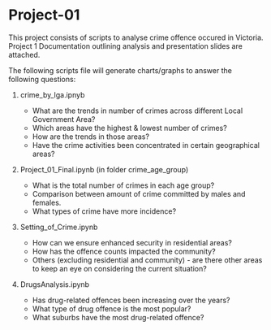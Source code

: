 # Project-01

This project consists of scripts to analyse crime offence occured in Victoria.
Project 1 Documentation outlining analysis and presentation slides are attached. 

The following scripts file will generate charts/graphs to answer the following questions:

  1. crime_by_lga.ipnyb
      - What are the trends in number of crimes across different Local Government Area?
      - Which areas have the highest & lowest number of crimes?
      - How are the trends in those areas?
      - Have the crime activities been concentrated in certain geographical areas?

  2. Project_01_Final.ipynb (in folder crime_age_group)
      - What is the total number of crimes in each age group?
      - Comparison between amount of crime committed by males and females.
      - What types of crime have more incidence?

  3. Setting_of_Crime.ipynb
      - How can we ensure enhanced security in residential areas?
      - How has the offence counts impacted the community?
      - Others (excluding residential and community) - are there other areas to keep an eye on considering the current situation?

  4. DrugsAnalysis.ipynb
     - Has drug-related offences been increasing over the years?
     - What type of drug offence is the most popular?
     - What suburbs have the most drug-related offence?

